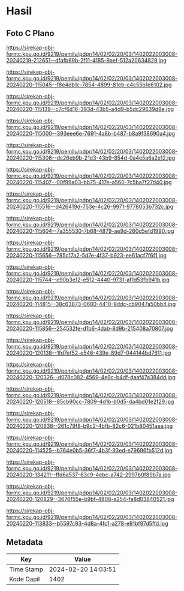 # Hasil

## Foto C Plano

https://sirekap-obj-formc.kpu.go.id/9219/pemilu/pdpr/14/02/02/20/03/1402022003008-20240219-212651--dfafb69b-2f11-4185-9aef-512a20634829.jpg

https://sirekap-obj-formc.kpu.go.id/9219/pemilu/pdpr/14/02/02/20/03/1402022003008-20240220-115045--f8e4db1c-7854-4899-81eb-c4c55b1e6102.jpg

https://sirekap-obj-formc.kpu.go.id/9219/pemilu/pdpr/14/02/02/20/03/1402022003008-20240220-115139--c7cf6d16-393d-43b5-a4d9-b5dc29639d8e.jpg

https://sirekap-obj-formc.kpu.go.id/9219/pemilu/pdpr/14/02/02/20/03/1402022003008-20240220-115000--393eee6e-7691-4a8b-b487-b8a9f38690a4.jpg

https://sirekap-obj-formc.kpu.go.id/9219/pemilu/pdpr/14/02/02/20/03/1402022003008-20240220-115308--dc26eb9b-21d3-43b9-854d-0a4e5a6a2e12.jpg

https://sirekap-obj-formc.kpu.go.id/9219/pemilu/pdpr/14/02/02/20/03/1402022003008-20240220-115407--00f99a03-bb75-417e-a560-7c5ba7f27d40.jpg

https://sirekap-obj-formc.kpu.go.id/9219/pemilu/pdpr/14/02/02/20/03/1402022003008-20240220-115516--d426419d-753e-4c26-9971-9778053b732c.jpg

https://sirekap-obj-formc.kpu.go.id/9219/pemilu/pdpr/14/02/02/20/03/1402022003008-20240220-115604--7a355530-7b68-4879-ae9d-260d5efd1990.jpg

https://sirekap-obj-formc.kpu.go.id/9219/pemilu/pdpr/14/02/02/20/03/1402022003008-20240220-115656--785c17a2-5d7e-4f37-b923-ee61acf7f6f1.jpg

https://sirekap-obj-formc.kpu.go.id/9219/pemilu/pdpr/14/02/02/20/03/1402022003008-20240220-115744--c90b3e12-e512-4440-9731-af1d53fb941b.jpg

https://sirekap-obj-formc.kpu.go.id/9219/pemilu/pdpr/14/02/02/20/03/1402022003008-20240220-114815--38c63873-0680-4410-9ddc-cb9047a50bb4.jpg

https://sirekap-obj-formc.kpu.go.id/9219/pemilu/pdpr/14/02/02/20/03/1402022003008-20240220-115856--254532fe-d1b6-4dab-8d9b-215408a70807.jpg

https://sirekap-obj-formc.kpu.go.id/9219/pemilu/pdpr/14/02/02/20/03/1402022003008-20240220-120138--1fd7ef52-e546-439e-89d7-044144bd7611.jpg

https://sirekap-obj-formc.kpu.go.id/9219/pemilu/pdpr/14/02/02/20/03/1402022003008-20240220-120326--d078c082-4569-4e9c-b4df-daaf47a384dd.jpg

https://sirekap-obj-formc.kpu.go.id/9219/pemilu/pdpr/14/02/02/20/03/1402022003008-20240220-120518--85cb90cc-7809-4d1b-b0d5-da4bd01e2f29.jpg

https://sirekap-obj-formc.kpu.go.id/9219/pemilu/pdpr/14/02/02/20/03/1402022003008-20240220-120638--261c79f8-b9c2-4bfb-82c6-021b80451aea.jpg

https://sirekap-obj-formc.kpu.go.id/9219/pemilu/pdpr/14/02/02/20/03/1402022003008-20240220-114525--b764e0b5-36f7-4b3f-93ed-e79696fb512d.jpg

https://sirekap-obj-formc.kpu.go.id/9219/pemilu/pdpr/14/02/02/20/03/1402022003008-20240220-134211--ffd6a537-63c9-4ebc-a742-2997b0f89b7a.jpg

https://sirekap-obj-formc.kpu.go.id/9219/pemilu/pdpr/14/02/02/20/03/1402022003008-20240220-120829--3676f55e-b9bf-4808-a254-fa8d03840521.jpg

https://sirekap-obj-formc.kpu.go.id/9219/pemilu/pdpr/14/02/02/20/03/1402022003008-20240220-113833--b5597c93-4d8a-4fc1-a278-e91bf97d5ffd.jpg


## Metadata

| Key        | Value               |
| ---------- | ------------------- |
| Time Stamp | 2024-02-20 14:03:51 |
| Kode Dapil | 1402                |




